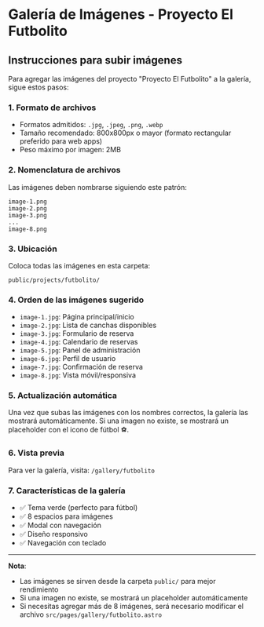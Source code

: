 # Galería de Imágenes - Proyecto El Futbolito

## Instrucciones para subir imágenes

Para agregar las imágenes del proyecto "Proyecto El Futbolito" a la galería, sigue estos pasos:

### 1. Formato de archivos
- Formatos admitidos: `.jpg`, `.jpeg`, `.png`, `.webp`
- Tamaño recomendado: 800x800px o mayor (formato rectangular preferido para web apps)
- Peso máximo por imagen: 2MB

### 2. Nomenclatura de archivos
Las imágenes deben nombrarse siguiendo este patrón:
```
image-1.png
image-2.png
image-3.png
...
image-8.png
```

### 3. Ubicación
Coloca todas las imágenes en esta carpeta:
```
public/projects/futbolito/
```

### 4. Orden de las imágenes sugerido
- `image-1.jpg`: Página principal/inicio
- `image-2.jpg`: Lista de canchas disponibles
- `image-3.jpg`: Formulario de reserva
- `image-4.jpg`: Calendario de reservas
- `image-5.jpg`: Panel de administración
- `image-6.jpg`: Perfil de usuario
- `image-7.jpg`: Confirmación de reserva
- `image-8.jpg`: Vista móvil/responsiva

### 5. Actualización automática
Una vez que subas las imágenes con los nombres correctos, la galería las mostrará automáticamente. Si una imagen no existe, se mostrará un placeholder con el icono de fútbol ⚽.

### 6. Vista previa
Para ver la galería, visita: `/gallery/futbolito`

### 7. Características de la galería
- ✅ Tema verde (perfecto para fútbol)
- ✅ 8 espacios para imágenes
- ✅ Modal con navegación
- ✅ Diseño responsivo
- ✅ Navegación con teclado

---

**Nota**: 
- Las imágenes se sirven desde la carpeta `public/` para mejor rendimiento
- Si una imagen no existe, se mostrará un placeholder automáticamente
- Si necesitas agregar más de 8 imágenes, será necesario modificar el archivo `src/pages/gallery/futbolito.astro` 